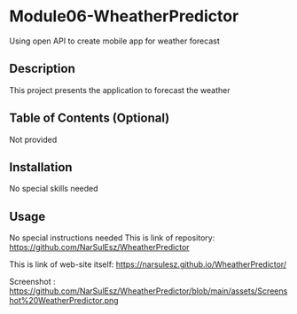 # Module06-WheatherPredictor
Using open API to create mobile app for weather forecast
## Description

This project presents the application to forecast the weather

## Table of Contents (Optional)

Not provided
    

## Installation

No special skills needed

## Usage

No special instructions needed
This is link of repository: https://github.com/NarSulEsz/WheatherPredictor

This is link of web-site itself: https://narsulesz.github.io/WheatherPredictor/

Screenshot : https://github.com/NarSulEsz/WheatherPredictor/blob/main/assets/Screenshot%20WeatherPredictor.png
